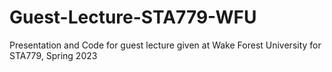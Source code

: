 # Guest-Lecture-STA779-WFU
Presentation and Code for guest lecture given at Wake Forest University for STA779, Spring 2023
